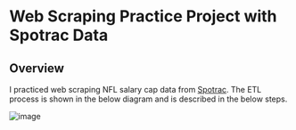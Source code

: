 # Web Scraping Practice Project with Spotrac Data
## Overview
I practiced web scraping NFL salary cap data from [Spotrac](https://www.spotrac.com/). The ETL process is shown in the below diagram and is described in the below steps.


![image](https://github.com/csim3/nfl-salary-cap/assets/79472629/595ee93f-0d12-4636-981e-84569246a452)